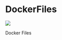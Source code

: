# DockerFiles

[![](https://badge.imagelayers.io/grzanka/apt_cacher_ng:latest.svg)](https://imagelayers.io/?images=grzanka/apt_cacher_ng:latest 'Get your own badge on imagelayers.io')

Docker Files
